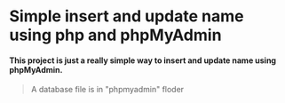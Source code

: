 # Simple insert and update name using php and phpMyAdmin #
#### This project is just a really simple way to insert and update name using phpMyAdmin.
>A database file is in "phpmyadmin" floder
